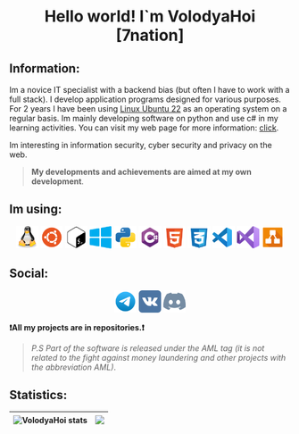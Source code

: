 <h1 align="center"/> Hello world! I`m VolodyaHoi [7nation]</h1>

<p align="center"/>

## Information:

Im a novice IT specialist with a backend bias (but often I have to work with a full stack). I develop application programs designed for various purposes. For 2 years I have been using <a href=https://ubuntu.com/>Linux Ubuntu 22</a> as an operating system on a regular basis. Im mainly developing software on python and use c# in my learning activities. You can visit my web page for more information: <a href="https://volodyahoi.github.io/Swallow/">click</a>.

Im interesting in information security, cyber security and privacy on the web.

> **My developments and achievements are aimed at my own development**.

## Im using:

<p align="center"/>
<a> <img src="https://raw.githubusercontent.com/VolodyaHoi/icons/refs/heads/main/icons/dev/os/linux.svg" alt="linux" width="40" height="40"/> </a>
<img src="https://raw.githubusercontent.com/VolodyaHoi/icons/refs/heads/main/icons/dev/os/ubuntu.svg" alt="ubuntu" width="40" height="40"/>
<img src="https://raw.githubusercontent.com/VolodyaHoi/icons/refs/heads/main/icons/dev/tools/terminal.svg" alt="bash" width="40" height="40"/>
<img src="https://raw.githubusercontent.com/VolodyaHoi/icons/refs/heads/main/icons/dev/os/windows.svg" alt="windows" width="40" height="40"/>
<img src="https://raw.githubusercontent.com/VolodyaHoi/icons/refs/heads/main/icons/dev/languages/python.svg" alt="python" width="40" height="40"/>
<img src="https://raw.githubusercontent.com/VolodyaHoi/icons/refs/heads/main/icons/dev/languages/csharp.svg" alt="csharp" width="40" height="40"/>
<img src="https://raw.githubusercontent.com/VolodyaHoi/icons/refs/heads/main/icons/dev/languages/html5.svg" alt="html" width="40" height="40"/>
<img src="https://raw.githubusercontent.com/VolodyaHoi/icons/refs/heads/main/icons/dev/languages/css3.svg" alt="css" width="40" height="40"/>
<img src="https://raw.githubusercontent.com/VolodyaHoi/icons/refs/heads/main/icons/dev/tools/vscode.svg" alt="vscode" width="40" height="40"/>
<img src="https://raw.githubusercontent.com/VolodyaHoi/icons/refs/heads/main/icons/dev/tools/vs.svg" alt="vs" width="40" height="40"/>
<img src="https://raw.githubusercontent.com/VolodyaHoi/icons/refs/heads/main/icons/dev/tools/drawio.svg" alt="drawio" width="40" height="40"/>

## Social:
<p align="center"/>
<a href="t.me/notavl"><img src="https://raw.githubusercontent.com/VolodyaHoi/icons/refs/heads/main/icons/social/telegram.svg" alt="tg" width="40" height="40"/></a>
<a href="vk.com/id631406971"><img src="https://raw.githubusercontent.com/VolodyaHoi/icons/refs/heads/main/icons/social/vk.svg" alt="vk" width="40" height="40"/></a>
<a href="discord.com/Itsfukingmee666"><img src="https://raw.githubusercontent.com/VolodyaHoi/icons/refs/heads/main/icons/social/discord.svg" alt="ds" width="40" height="40"/></a>

**❗All my projects are in repositories.❗**
> *P.S Part of the software is released under the AML tag (it is not related to the fight against money laundering and other projects with the abbreviation AML)*.

## Statistics: 

| <img align="center" src="https://github-readme-stats.vercel.app/api/top-langs?username=VolodyaHoi&show_icons=true&theme=github_dark&hide_border=true&locale=en&layout=compact&border=false" alt="VolodyaHoi stats" /> | <img align="center" src="https://github-readme-stats.vercel.app/api?username=VolodyaHoi&show_icons=true&include_all_commits=true&theme=github_dark&cache_seconds=3200&border=false&hide_border=true"/> |
| ------------- | ------------- |
